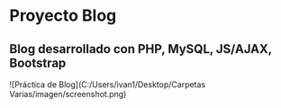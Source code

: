 # Proyecto Blog
## Blog desarrollado con PHP, MySQL, JS/AJAX, Bootstrap
![Práctica de Blog](C:/Users/ivan1/Desktop/Carpetas Varias/imagen/screenshot.png)